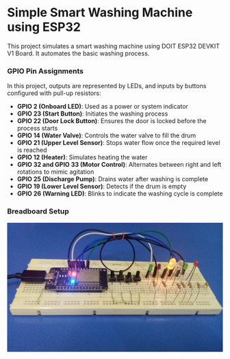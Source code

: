 # Simple Smart Washing Machine using ESP32

This project simulates a smart washing machine using DOIT ESP32 DEVKIT V1 Board. It automates the basic washing process.

### GPIO Pin Assignments

In this project, outputs are represented by LEDs, and inputs by buttons configured with pull-up resistors:

- **GPIO 2 (Onboard LED)**: Used as a power or system indicator
- **GPIO 23 (Start Button)**: Initiates the washing process
- **GPIO 22 (Door Lock Button)**: Ensures the door is locked before the process starts
- **GPIO 14 (Water Valve)**: Controls the water valve to fill the drum
- **GPIO 21 (Upper Level Sensor)**: Stops water flow once the required level is reached
- **GPIO 12 (Heater)**: Simulates heating the water
- **GPIO 32 and GPIO 33 (Motor Control)**: Alternates between right and left rotations to mimic agitation
- **GPIO 25 (Discharge Pump)**: Drains water after washing is complete
- **GPIO 19 (Lower Level Sensor)**: Detects if the drum is empty
- **GPIO 26 (Warning LED)**: Blinks to indicate the washing cycle is complete

### Breadboard Setup

![Breadboard Setup](./Breadboard_Setup.jpg)
